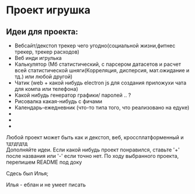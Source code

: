 # Проект игрушка

## Идеи для проекта:
* Вебсайт/декстоп трекер чего угодно(социальной жизни,фитнес трекер, трекер расходов)
* Веб инди игрулька
* Калькулятор (Мб статистический, с парсером датасетов и расчет всей статистической шняги(Корреляция, дисперсия, мат.ожидание и тд.) или любой другой)
* Чатик (web + какой нибудь electron js для создания приложухи чата для компа или телефона)
* Какой нибудь генератор графики/ паролей .. ? 
* Рисовалка какая-нибудь с фичами  
* Календарь-ежедневник (что-то типа того, что реализовано на едуке)
*
*
*
 Любой проект может быть как и декстоп, веб, кроссплатформенный и тдтдтдтд   
 Дополняйте идеи. Если какой нибудь проект понравился, ставьте '+' после названия или '-' если точно нет.
 По ходу выбранного проекта, перепишем README под доку


Сдесь был Илья;

Илья - еблан и не умеет писать

